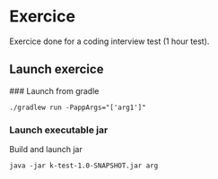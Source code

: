 # Exercice

Exercice done for a coding interview test (1 hour test).
## Launch exercice

### Launch from gradle

```
./gradlew run -PappArgs="['arg1']"
```

### Launch executable jar
Build and launch jar
```
java -jar k-test-1.0-SNAPSHOT.jar arg
```